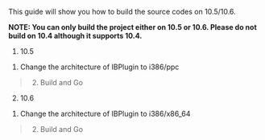 This guide will show you how to build the source codes on 10.5/10.6.

**NOTE: You can only build the project either on 10.5 or 10.6. Please do not build on 10.4 although  it supports 10.4.**

1) 10.5
  1. Change the architecture of IBPlugin to i386/ppc
> 2) Build and Go

2) 10.6
  1. Change the architecture of IBPlugin to i386/x86\_64
> 2) Build and Go